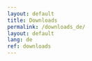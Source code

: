 ```yaml
---
layout: default
title: Downloads
permalink: /downloads_de/
layout: default
lang: de
ref: downloads
---
```

